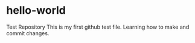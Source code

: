 # hello-world
Test Repository
This is my first github test file. Learning how to make and commit changes.
